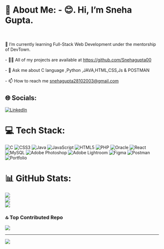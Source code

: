 # 💫 About Me: - 😊. Hi, I’m Sneha Gupta.
<br><br>🌱 I’m currently learning Full-Stack Web Development under the mentorship of DevTown.<br><br>- 👨‍💻 All of my projects are available at https://github.com/Snehagupta00<br><br>- 💬 Ask me about C language ,Python ,JAVA,HTML,CSS,Js & POSTMAN<br><br>- 📫 How to reach me snehagupta28102003@gmail.com


## 🌐 Socials:
[![LinkedIn](https://img.shields.io/badge/LinkedIn-%230077B5.svg?logo=linkedin&logoColor=white)](https://linkedin.com/in/snehagupta01) 

# 💻 Tech Stack:
![C](https://img.shields.io/badge/c-%2300599C.svg?style=for-the-badge&logo=c&logoColor=white) ![CSS3](https://img.shields.io/badge/css3-%231572B6.svg?style=for-the-badge&logo=css3&logoColor=white) ![Java](https://img.shields.io/badge/java-%23ED8B00.svg?style=for-the-badge&logo=openjdk&logoColor=white) ![JavaScript](https://img.shields.io/badge/javascript-%23323330.svg?style=for-the-badge&logo=javascript&logoColor=%23F7DF1E) ![HTML5](https://img.shields.io/badge/html5-%23E34F26.svg?style=for-the-badge&logo=html5&logoColor=white) ![PHP](https://img.shields.io/badge/php-%23777BB4.svg?style=for-the-badge&logo=php&logoColor=white) ![Oracle](https://img.shields.io/badge/Oracle-F80000?style=for-the-badge&logo=oracle&logoColor=white) ![React](https://img.shields.io/badge/react-%2320232a.svg?style=for-the-badge&logo=react&logoColor=%2361DAFB) ![MySQL](https://img.shields.io/badge/mysql-%2300000f.svg?style=for-the-badge&logo=mysql&logoColor=white) ![Adobe Photoshop](https://img.shields.io/badge/adobe%20photoshop-%2331A8FF.svg?style=for-the-badge&logo=adobe%20photoshop&logoColor=white) ![Adobe Lightroom](https://img.shields.io/badge/Adobe%20Lightroom-31A8FF.svg?style=for-the-badge&logo=Adobe%20Lightroom&logoColor=white) ![Figma](https://img.shields.io/badge/figma-%23F24E1E.svg?style=for-the-badge&logo=figma&logoColor=white) ![Postman](https://img.shields.io/badge/Postman-FF6C37?style=for-the-badge&logo=postman&logoColor=white) ![Portfolio](https://img.shields.io/badge/Portfolio-%23000000.svg?style=for-the-badge&logo=firefox&logoColor=#FF7139)
# 📊 GitHub Stats:
![](https://github-readme-stats.vercel.app/api?username=Snehagupta00&theme=dark&hide_border=false&include_all_commits=false&count_private=false)<br/>
![](https://github-readme-streak-stats.herokuapp.com/?user=Snehagupta00&theme=dark&hide_border=false)<br/>
![](https://github-readme-stats.vercel.app/api/top-langs/?username=Snehagupta00&theme=dark&hide_border=false&include_all_commits=false&count_private=false&layout=compact)

### 🔝 Top Contributed Repo
![](https://github-contributor-stats.vercel.app/api?username=Snehagupta00&limit=5&theme=dark&combine_all_yearly_contributions=true)

---
[![](https://visitcount.itsvg.in/api?id=Snehagupta00&icon=2&color=6)](https://visitcount.itsvg.in)

<!-- Proudly created with GPRM ( https://gprm.itsvg.in ) -->
